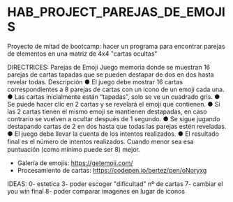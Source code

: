 # HAB_PROJECT_PAREJAS_DE_EMOJIS

Proyecto de mitad de bootcamp: hacer un programa para encontrar parejas de elementos en una matriz de 4x4 "cartas ocultas"

DIRECTRICES:
Parejas de Emoji
Juego memoria donde se muestran 16 parejas de cartas
tapadas que se pueden destapar de dos en dos hasta
revelar todas.
Descripción
● El juego debe mostrar 16 cartas correspondientes a 8 parejas de
cartas con un icono de un emoji cada una.
● Las cartas inicialmente están “tapadas”, solo se ve un cuadrado gris.
● Se puede hacer clic en 2 cartas y se revelará el emoji que contienen.
● Si las 2 cartas tienen el mismo emoji se mantienen destapadas, en
caso contrario se vuelven a ocultar después de 1 segundo.
● Se sigue jugando destapando cartas de 2 en dos hasta que todas las
parejas estén reveladas.
● El juego debe llevar la cuenta de los intentos realizados.
● El resultado ﬁnal es el número de intentos realizados. Cuando
menor sea esa puntuación (como mínimo puede ser 8) mejor.

- Galería de emojis:
  https://getemoji.com/
- Procesamiento de cartas:
  https://codepen.io/bertez/pen/oNoryxg

IDEAS:
0- estetica
3- poder escoger "dificultad" nº de cartas
7- cambiar el you win final
8- poder comparar imagenes en lugar de iconos
